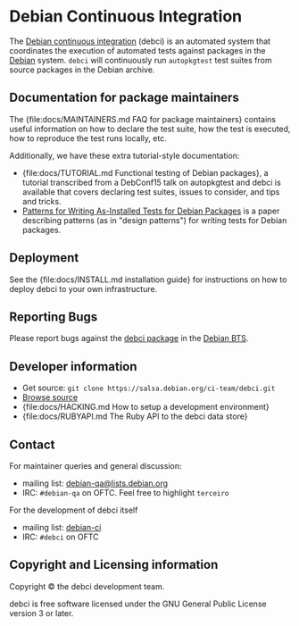 # Debian Continuous Integration

The [Debian continuous integration](..) (debci) is an automated system that
coordinates the execution of automated tests against packages in the
[Debian](https://www.debian.org/) system. `debci` will continuously run
`autopkgtest` test suites from source packages in the Debian archive.

## Documentation for package maintainers

The {file:docs/MAINTAINERS.md FAQ for package maintainers} contains useful
information on how to declare the test suite, how the test is executed,
how to reproduce the test runs locally, etc.

Additionally, we have these extra tutorial-style documentation:

* {file:docs/TUTORIAL.md Functional testing of Debian packages}, a tutorial
  transcribed from a DebConf15 talk on autopkgtest and debci is available that
  covers declaring test suites, issues to consider, and tips and tricks.
* [Patterns for Writing As-Installed Tests for Debian Packages](https://deb.li/pattestdeb)
  is a paper describing patterns (as in "design patterns") for writing tests
  for Debian packages.

## Deployment

See the {file:docs/INSTALL.md installation guide} for instructions on how to
deploy debci to your own infrastructure.

## Reporting Bugs

Please report bugs against the [debci package](https://bugs.debian.org/debci)
in the [Debian BTS](https://bugs.debian.org/).

## Developer information

* Get source: `git clone https://salsa.debian.org/ci-team/debci.git`
* [Browse source](https://salsa.debian.org/ci-team/debci)
* {file:docs/HACKING.md How to setup a development environment}
* {file:docs/RUBYAPI.md The Ruby API to the debci data store}

## Contact

For maintainer queries and general discussion:

* mailing list: [debian-qa@lists.debian.org](https://lists.debian.org/debian-qa/)
* IRC: `#debian-qa` on OFTC. Feel free to highlight `terceiro`

For the development of debci itself

* mailing list: [debian-ci](https://lists.debian.org/debian-ci)
* IRC: `#debci` on OFTC

## Copyright and Licensing information

Copyright © the debci development team.

debci is free software licensed under the GNU General Public License version 3
or later.
